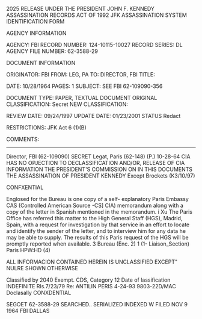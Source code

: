 2025 RELEASE UNDER THE PRESIDENT JOHN F. KENNEDY ASSASSINATION RECORDS ACT OF 1992
JFK ASSASSINATION SYSTEM
IDENTIFICATION FORM

AGENCY INFORMATION

AGENCY: FBI
RECORD NUMBER: 124-10115-10027
RECORD SERIES: DL
AGENCY FILE NUMBER: 62-3588-29

DOCUMENT INFORMATION

ORIGINATOR: FBI
FROM: LEG, PA
TO: DIRECTOR, FBI
TITLE:

DATE: 10/28/1964
PAGES: 1
SUBJECT: SEE FBI 62-109090-356

DOCUMENT TYPE: PAPER, TEXTUAL DOCUMENT
ORIGINAL CLASSIFICATION: Secret
NEW CLASSIFICATION:

REVIEW DATE: 09/24/1997
UPDATE DATE: 01/23/2001
STATUS Redact

RESTRICTIONS:
JFK Act 6 (1)(B)

COMMENTS:

---

Director, FBI (62-109090) SECRET
Legat, Paris (62-148) (P.) 10-28-64
CIA HAS NO OPJECTION TO
DECLASSIFICATION AND/OR,
RELEASE OF CIA INFORMATION
THE PRESIDENT'S COMMISSION ON IN THIS DOCUMENTS
THE ASSASSINATION OF
PRESIDENT KENNEDY Except Brockets (K3/10/97)

CONFXENTIAL

Englosed for the Bureau is one copy of a self-
explanatory Paris Embassy CAS (Controlled American Source -CS]
CIA) memorandum along with a copy of the letter in Spanish
mentioned in the memorandum.
i
Xu
The Paris Office has referred this matter to
the High General Staff (HGS), Madrid, Spain, with a request
for investigation by that service in an effort to locate
and identify the sender of the letter, and to interview him
for any data he may be able to supply. The results of this
Paris request of the HGS will be promptly reported when
available.
3 Bureau (Enc. 2)
1 (1- Liaison_Section)
Paris
HPW:HD
(4)

ALL INFORMACION CONTAINED
HEREIN IS UNCLASSIFIED EXCEPT"
NULRE SHOWN OTHERWISE

Classified by 2040
Exempt. CDS, Category 12
Date of lassification INDEFINITE
Rls.7/23/79
Re: ANTILIN
PERIS
4-24-93 9803-22D/MAC
Doclasally
CONXDENTIAL

SEGOET
62-3588-29
SEARCHED..
SERIALIZED
INDEXED W
FILED
NOV 9 1964
FBI DALLAS
